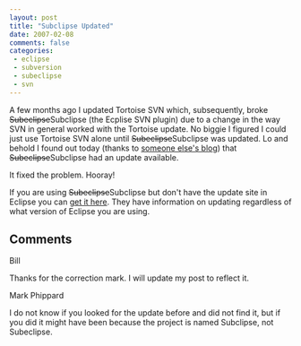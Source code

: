 ```yaml
---
layout: post
title: "Subclipse Updated"
date: 2007-02-08
comments: false
categories:
 - eclipse
 - subversion
 - subeclipse
 - svn
---
```

A few months ago I updated Tortoise SVN which, subsequently, broke
<strike>Subeclipse</strike>Subclipse (the Ecplise SVN plugin) due to a change
in the way SVN in general worked with the Tortoise update. No biggie I figured
I could just use Tortoise SVN alone until <strike>Subeclipse</strike>Subclipse
was updated. Lo and behold I found out today (thanks to [someone else's
blog](http://nil.checksite.co.uk/index.cfm/2007/2/8/Subclipse-update)) that
<strike>Subeclipse</strike>Subclipse had an update available.  
  
It fixed the problem. Hooray!  
  
If you are using <strike>Subeclipse</strike>Subclipse but don't have the
update site in Eclipse you can [get it
here](http://subclipse.tigris.org/#subclipse). They have information on
updating regardless of what version of Eclipse you are using.

## Comments

Bill

Thanks for the correction mark. I will update my post to reflect it.

Mark Phippard

I do not know if you looked for the update before and did not find it, but if
you did it might have been because the project is named Subclipse, not
Subeclipse.

